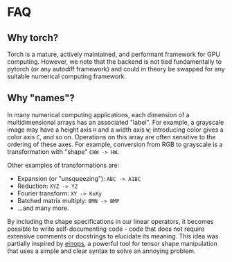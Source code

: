 # FAQ

## Why torch?
Torch is a mature, actively maintained, and performant framework for GPU
computing. However, we note that the backend is not tied fundamentally to
pytorch (or any autodiff framework) and could in theory be swapped for any
suitable numerical computing framework.

## Why "names"?
In many numerical computing applications, each dimension of a multidimensional
arrays has an associated "label". For example, a grayscale image may have a height axis
`H` and a width axis `W`; introducing color gives a color axis `C`, and so on.
Operations on this array are often sensitive to the ordering of these axes. For
example, conversion from RGB to grayscale is a transformation with "shape" `CHW -> HW`.

Other examples of transformations are:
- Expansion (or "unsqueezing"): `ABC -> A1BC`
- Reduction: `XYZ -> YZ`
- Fourier transform: `XY -> KxKy`
- Batched matrix multiply: `BMN -> BMP`
- ...and many more.

By including the shape specifications in our linear operators, it becomes
possible to write self-documenting code - code that does not require extensive
comments or docstrings to elucidate its meaning. This idea was partially inspired by
[einops](https://einops.rocks), a powerful tool for tensor shape manipulation
that uses a simple and clear syntax to solve an annoying problem.


